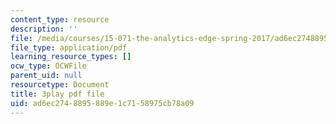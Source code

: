 ```yaml
---
content_type: resource
description: ''
file: /media/courses/15-071-the-analytics-edge-spring-2017/ad6ec2748895889e1c7158975cb78a09_d2CfWJkklvo.pdf
file_type: application/pdf
learning_resource_types: []
ocw_type: OCWFile
parent_uid: null
resourcetype: Document
title: 3play pdf file
uid: ad6ec274-8895-889e-1c71-58975cb78a09
---
```

